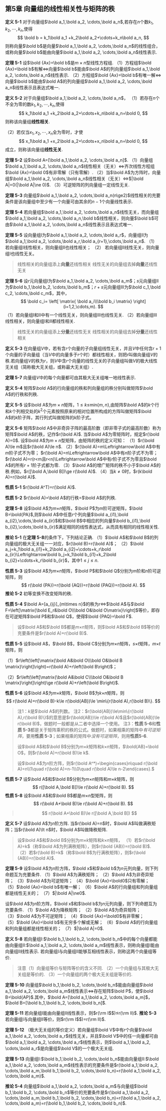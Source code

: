 ## 第5章	向量组的线性相关性与矩阵的秩

**定义 5-1**	对于向量组$\bold a_1,\bold a_2, \cdots,\bold a_n$,若存在$n$个数$k_1,k_2,\cdots,k_n$,使得
$$
\bold b = k_1\bold a_1 +k_2\bold a_2+\cdots+k_n\bold a_n,
$$
则称向量$\bold b$是向量$\bold a_1,\bold a_2, \cdots,\bold a_n$的线性组合，或称向量$\bold b$能由向量$\bold a_1,\bold a_2, \cdots,\bold a_n$线性表示.

**定理 5-1**	设$\bold {Ax}=\bold b$是$m\times n$型线性方程组.
（1）方程组$\bold {Ax}=\bold b$有解$\Leftrightarrow$向量$\bold b$能由$\bold A$的列向量组$\bold a_1,\bold a_2, \cdots,\bold a_n$线性表示.
（2）方程组$\bold {Ax}=\bold b$有唯一解$\Leftrightarrow$向量$\bold b$能由$\bold A$的列向量组$\bold a_1,\bold a_2, \cdots,\bold a_n$线性表示且表达式唯一.

**定义 5-2**	对于向量组$\bold a_1,\bold a_2, \cdots,\bold a_n$，
（1）若存在$n$个不全为零的数$k_1,k_2,\cdots,k_n$,使得
$$
k_1\bold a_1 +k_2\bold a_2+\cdots+k_n\bold a_n=\bold 0,
$$
则称该向量组**线性相关**.

（2）若仅当$x_1,x_2,\cdots,x_n$全为零时，才使
$$
x_1\bold a_1 +x_2\bold a_2+\cdots+x_n\bold a_n=\bold 0,
$$
成立，则称该向量组**线性无关**.

**定理 5-2**	设$\bold A=[\bold a_1,\bold a_2, \cdots,\bold a_n]$.
（1）向量组$\bold a_1,\bold a_2, \cdots,\bold a_n$线性相关（无关）$\Leftrightarrow$齐次线性方程组$\bold {Ax}=\bold 0$有非零解（只有零解）.
（2）当$\bold A$为方阵时，向量组$\bold a_1,\bold a_2, \cdots,\bold a_n$线性相关（无关）$\Leftrightarrow$$|\bold A|=0(|\bold A|\ne 0)$.
（3）可逆矩阵的列向量组一定线性无关.

**定理 5-3**	向量组$\bold a_1,\bold a_2, \cdots,\bold a_n(n\ge2)$线性相关的充要条件是该向量组中至少有一个向量可由其余的$n-1$个向量线性表示.

**定理 5-4**	若向量组$\bold a_1,\bold a_2, \cdots,\bold a_n$线性无关，而向量组$\bold a_1,\bold a_2, \cdots,\bold a_n,\bold b$线性相关，则向量$\bold b$可由$\bold a_1,\bold a_2, \cdots,\bold a_n$线性表示且表达式唯一.

**定理 5-5**	设向量组Ⅰ为$\bold a_1,\bold a_2, \cdots,\bold a_r$，向量组Ⅱ为$\bold a_1,\bold a_2, \cdots,\bold a_r,\bold a_{r+1},\cdots,\bold a_n$.
（1） 若向量组Ⅰ线性相关，则向量组Ⅱ也线性相关；
（2） 若向量组Ⅱ线性无关，则向量组Ⅰ也线性无关。

> 线性相关的向量组添上**向量**还线性相关
> 线性无关的向量组去掉**向量**还线性无关

**定理 5-6**	设$r$元向量组Ⅰ为$\bold a_1,\bold a_2, \cdots,\bold a_m$；$s$元向量组Ⅱ为$\bold b_1,\bold b_2, \cdots,\bold b_m$；$r+s$元向量组Ⅲ为$\bold c_1,\bold c_2, \cdots,\bold c_m$，其中，
$$
\bold c_i=
\left[
\matrix{
\bold a_i\\\bold b_i
\matrix}
\right]
(i=1,2,\cdots,m).
$$
（1）若向量组Ⅰ和Ⅱ中有一个线性无关，则向量组Ⅲ也线性无关.
（2）若向量组Ⅲ线性相关，则向量组Ⅰ和Ⅱ都线性相关.

> 线性无关的向量组添上**分量**还线性无关
> 线性相关的向量组去掉**分量**还线性相关

**定义 5-3**	在向量组$V$中，若有含$r$个向量的子向量组线性无关，并且$V$中任何含$r+1$个向量的子向量组（当$V$中的向量多于$r$个时）都线性相关，则把$r$叫做向量组$V$的秩.若向量组$V$的秩为$r$，则$V$中含$r$个向量的线性无关的子向量组叫做$V$的极大线性无关组（简称极大无关组，或称最大无关组）.

**定理 5-7**	向量组$V$中的每个向量都可由其极大无关组唯一地线性表示.

**定义 5-4**	矩阵$\bold A$的行向量组的秩和列向量组的秩分别叫做矩阵$\bold A$的行秩和列秩.

**定义 5-5**	设$\bold A$为$m\times n$矩阵，$1\le k\le$min$\{m,n\}$,由矩阵$\bold A$的$k$个行和$k$个列相交处的$k^2$个元素按照原来的相对位置所构成的方阵叫做矩阵$\bold A$的$k$阶子阵，其行列式叫做矩阵的$k$阶子式。

**定义 5-6**	矩阵$\bold A$中非奇异子阵的最高阶数（即非零子式的最高阶数）称为矩阵$\bold A$的秩，记作$r(\bold A)$.
当$\bold A$为零矩阵时，规定$r(\bold A)=0$.
设$\bold A$为$m\times n$型矩阵，由矩阵的秩的定义可知：
（1）$r(\bold A)\le m$且$r(\bold A)\le n$.
（2）$r(\bold A)=m\Leftrightarrow\bold A$中有$m$阶子式不为零；
		$r(\bold A)=n\Leftrightarrow\bold A$中有$n$阶子式不为零；
		$r(\bold A)=r(r<m且r<n)\Leftrightarrow\bold A$中有$r$阶子式不为零且$\bold A$的所有$r+1$阶子式都为零.
（3）$\bold A$的增广矩阵的秩不小于$\bold A$的秩.例如，$r([\bold A,\bold B])\ge r(\bold A)$.
（4）当$k\ne0$时，$r(k\bold A)=r(\bold A)$.

**性质 5-1**	$r(\bold A^T)=r(\bold A)$.

**性质 5-2**	$r(\bold A)=\bold A$的行秩=$\bold A$的列秩.

**定理 5-8**	设$\bold A$为$m$$\times n$矩阵，$\bold P$为$m$阶可逆矩阵，$\bold B=\bold{PA}$,则$\bold A$中任意$r$个列向量$\bold a_{i1},\bold a_{i2},\cdots,\bold a_{ir}$和$\bold B$中相应的列向量$\bold b_{i1},\bold b_{i2},\cdots,\bold b_{ir}$满足相同的线性表达式，从而具有相同的线性相关性.

**推论 5-1**	在**定理 5-8**的条件下，下列结论正确.
（1）$\bold A$和$\bold B$的列向量组的极大无关组一一对应，$r(\bold B)=r(\bold A)$；
（2）$\bold a_j=k_1\bold a_{i1}+k_2\bold a_{i2}+\cdots+k_r\bold a_{ir}\Leftrightarrow\bold b_j=k_1\bold b_{i1}+k_2\bold b_{i2}+\cdots+k_r\bold b_{ir}$，其中$1\le j\le n$.

**性质 5-3**	设$\bold A$为$m$$\times n$矩阵，$\bold P$和$\bold Q$分别为$m$阶和$n$阶可逆矩阵，则
$$
r(\bold {PA})=r(\bold {AQ})=r(\bold {PAQ})=r(\bold A).
$$
**推论 5-2**	初等变换不改变矩阵的秩.

**性质 5-4**	$\bold A=[a_{ij}]_{m\times n}$的秩为$r$$\Leftrightarrow$$\bold A$与$\bold F=\left[\matrix{\bold E_r&\bold O\\\bold O&\bold O\matrix}\right]$等价，即存在可逆矩阵$\bold P$和$\bold Q$，使得$\bold {PAQ}=\bold F$.

>设$\bold A$和$\bold B$都是$m$$\times n$矩阵，则$\bold A$和$\bold B$等价的充要条件是$r(\bold A)+r(\bold B)$.

**性质 5-5**	设$\bold A$，$\bold B$，$\bold C$分别为$m$$\times n$矩阵，$s$$\times t$矩阵，$m$$\times t$矩阵，则

（1）$r\left(\left[\matrix{\bold A&\bold O\\\bold O&\bold B \matrix}\right]\right)=r(\bold A)+r\left(\bold B\right)$；

（2）$r\left(\left[\matrix{\bold A&\bold C\\\bold O&\bold B \matrix}\right]\right)\ge r(\bold A)+r\left(\bold B\right)$.

**性质 5-6**	设$\bold A$为$m$$\times k$矩阵，$\bold B$为$k$$\times n$矩阵，则
$$
r(\bold A)+r(\bold B)-k\le r(\bold{AB})\le \min\{r(\bold A),r(\bold B)\}.
$$

> 注1：$k$是$\bold A$的列数。
> 注2：$r(\bold{AB})\le\min\{r(\bold A),r(\bold B)\}$的意思是$r(\bold{AB})\le r(\bold A)$且$r(\bold{AB})\le r(\bold B)$，做题时一般都是从二者中选择一个使用。
> 注3：**性质 5-6**和**性质 5-3**都是关于矩阵乘积的秩的公式。做题时，如果相乘的矩阵中*有可逆矩阵*，要用**性质 5-3**；如果相乘的矩阵中*没有可逆矩阵*，则用**性质5-6**.
>
> 设$\bold A$和$\bold B$分别为$m$$\times k$矩阵和$k$$\times n$矩阵，$\bold{AB}=\bold O$，则$r(\bold A)+r(\bold B)\le k$.
>
> 设$\bold A$为$n$阶方阵，则$r(\bold A^*)=\begin{cases}n\quad r(\bold A)=n\\1\quad r(\bold A)=n-1\\0\quad r(\bold A)\le n-2\end{cases}.$

**性质 5-7**	设$\bold A$和$\bold B$分别为$m$$\times n$矩阵和$m$$\times k$矩阵，则
$$
r([\bold A,\bold B])\le r(\bold A)+r(\bold B).
$$
**性质 5-8**	设$\bold A$和$\bold B$都是$m$$\times n$型矩阵，则
$$
r(\bold A+\bold B)\le r(\bold A)+r(\bold B).
$$

>$$
>r(\bold A+\bold B)\le r([\bold A,\bold B])
>$$

**定义 5-7**	设$\bold A$为$n$阶方阵. 当$r(\bold A)=n$时，$\bold A$叫做满秩矩阵；当$r(\bold A)\lt n$时，$\bold A$叫做降秩矩阵.

>设$\bold A$和$\bold B$分别为$m$$\times k$矩阵和$k$$\times n$矩阵，
>（1）若$r(\bold A)=k$（称$\bold A$为列满秩矩阵），则$r(\bold {AB})=r(\bold B)$.
>（2）若$r(\bold B)=k$（称$\bold B$为行满秩矩阵），则$r(\bold {AB})=r(\bold A)$.

**定理 5-9**	设$\bold A$为$n$阶方阵，$\bold x$和$\bold b$为$n$元列向量，则下列命题互为充要条件.
（1）$\bold A$为满秩矩阵；
（2）$\bold A$为非奇异矩阵；
（3）$\bold A$为可逆矩阵；
（4）$\bold {Ax}=\bold0$只有零解；
（5）$\bold {Ax}=\bold b$有唯一解；
（6）$\bold A$的行向量组和列向量组都是线性无关的；
（7）$|\bold A|\ne0$.

设$\bold A$为$n$阶方阵，$\bold x$和$\bold b$为$n$元列向量，则下列命题互为充要条件.
（1）$\bold A$为降秩矩阵；
（2）$\bold A$为奇异矩阵；
（3）$\bold A$为不可逆矩阵；
（4）$\bold {Ax}=\bold0$有非零解；
（5）$\bold {Ax}=\bold b$有无穷多个解或无解；
（6）$\bold A$的行向量组和列向量组都是线性相关的；
（7）$|\bold A|=0$.

**定义 5-8**	若向量组Ⅰ:$\bold b_1,\bold b_2, \cdots,\bold b_n$中的每个向量都能由向量组Ⅱ:$\bold a_1,\bold a_2, \cdots,\bold a_m$线性表示，则称向量组Ⅰ能由向量组Ⅱ线性表示.
若向量组Ⅰ与向量组Ⅱ能够互相线性表示，则称这两个向量组等价.

>注意（1）向量组等价与矩阵等价的含义不同.
>		（2）一个向量组与其极大无关组是等价的.
>		（3）一个向量组的两个极大无关组是等价的.

**定理 5-10**	向量组$\bold b_1,\bold b_2, \cdots,\bold b_n$能由向量组$\bold a_1,\bold a_2, \cdots,\bold a_m$线性表示$\Leftrightarrow$存在矩阵$\bold P$，使$\bold B=\bold{AP}$.其中，$\bold A=[\bold a_1,\bold a_2, \cdots,\bold a_m]$，$\bold B=[\bold b_1,\bold b_2, \cdots,\bold b_n]$.

**定理 5-11**	若向量组Ⅰ能由向量组Ⅱ线性表示，则$r(\rm I$$)≤r(\rm II)$.
**推论 5-3**	若向量组Ⅰ与向量组Ⅱ等价，则$r(\rm I$$)=r(\rm II)$.

**定理 5-12**	（极大无关组的等价定义）若向量组$\bold V$中有$r$个向量$\bold a_1,\bold a_2, \cdots,\bold a_r$线性无关，并且$\bold V$中的任一向量都可由$\bold a_1,\bold a_2, \cdots,\bold a_r$线性表示，则$\bold a_1,\bold a_2, \cdots,\bold a_r$是向量组$\bold V$的一个极大无关组.

**定理 5-13**	向量组Ⅰ:$\bold b_1,\bold b_2, \cdots,\bold b_n$能由向量组Ⅱ:$\bold a_1,\bold a_2, \cdots,\bold a_m$线性表示的充要条件是$r(\bold a_1,\bold a_2, \cdots,\bold a_m,\bold b_1,\bold b_2, \cdots,\bold b_n)=r(\bold a_1,\bold a_2, \cdots,\bold a_m)$.

**推论 5-4**	向量组$\bold a_1,\bold a_2, \cdots,\bold a_m$与向量组$\bold b_1,\bold b_2, \cdots,\bold b_n$等价的充要条件是$r(\bold a_1,\bold a_2, \cdots,\bold a_m,\bold b_1,\bold b_2, \cdots,\bold b_n)=r(\bold a_1,\bold a_2, \cdots,\bold a_m)=r(\bold b_1,\bold b_2, \cdots,\bold b_n)$.